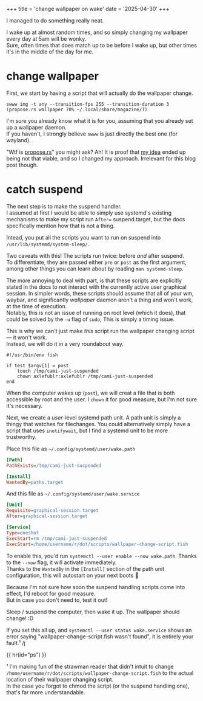 +++
title = 'change wallpaper on wake'
date = '2025-04-30'
+++

I managed to do something really neat.

I wake up at almost random times, and so simply changing my wallpaper every day at 5am will be wonky. \
Sure, often times that does match up to be before I wake up, but other times it's in the middle of the day for me.

# change wallpaper

First, we start by having a script that will actually do the wallpaper change.

```fish
swww img -t any --transition-fps 255 --transition-duration 3 (propose.rs wallpaper 70% ~/.local/share/magazine/T)
```

I'm sure you already know what it is for you, assuming that you already set up a wallpaper daemon. \
If you haven't, I strongly believe `swww` is just directly the best one (for wayland).

"Wtf is [propose.rs](https://github.com/Axlefublr/dotfiles/blob/main/scripts/propose.rs)" you might ask? Ah! It is proof that [my idea](@/randomization-sucks/index.md) ended up being not that viable, and so I changed my approach. Irrelevant for this blog post though.

# catch suspend

The next step is to make the suspend handler. \
I assumed at first I would be able to simply use systemd's existing mechanisms to make my script run `After=` suspend.target, but the docs specifically mention how that is not a thing.

Intead, you put all the scripts you want to run on suspend into `/usr/lib/systemd/system-sleep/`.

Two caveats with this! The scripts run twice: before *and* after suspend. \
To differentiate, they are passed either `pre` or `post` as the first argument, among other things you can learn about by reading `man systemd-sleep`.

The more annoying to deal with part, is that these scripts are explicitly stated in the docs to not interact with the currently active user graphical session. In simpler words, these scripts should assume that all of your wm, waybar, and significantly *wallpaper* daemon aren't a thing and won't work, at the time of execution. \
Notably, this is not an issue of running on root level (which it does), that could be solved by the `-u` flag of `sudo`; This is simply a timing issue.

This is why we can't just make *this* script run the wallpaper changing script — it won't work. \
Instead, we will do it in a very roundabout way.

```fish
#!/usr/bin/env fish

if test $argv[1] = post
    touch /tmp/cami-just-suspended
    chown axlefublr:axlefublr /tmp/cami-just-suspended
end
```

When the computer wakes up (`post`), we will creat a file that is both accessible by root and the user. I `chown` it for good measure, but I'm not sure it's necessary.

Next, we create a *user*-level systemd path unit. A path unit is simply a thingy that watches for filechanges. You could alternatively simply have a script that uses `inotifywait`, but I find a systemd unit to be more trustworthy.

Place this file as `~/.config/systemd/user/wake.path`

```ini
[Path]
PathExists=/tmp/cami-just-suspended

[Install]
WantedBy=paths.target
```

And this file as `~/.config/systemd/user/wake.service`

```ini
[Unit]
Requisite=graphical-session.target
After=graphical-session.target

[Service]
Type=oneshot
ExecStart=rm /tmp/cami-just-suspended
ExecStart=/home/username/r/dot/scripts/wallpaper-change-script.fish
```

To enable this, you'd run `systemctl --user enable --now wake.path`. Thanks to the `--now` flag, it will activate immediately. \
Thanks to the `WantedBy` in the `[Install]` section of the path unit configuration, this will autostart on your next boots 👢

Because I'm not sure how soon the suspend handling scripts come into effect, I'd reboot for good measure. \
But in case you don't need to, test it out!

Sleep / suspend the computer, then wake it up. The wallpaper should change! :D

If you set this all up, and `systemctl --user status wake.service` shows an error saying "wallpaper-change-script.fish wasn't found", it is entirely your fault.¹ /j

{{ hr(id="ps") }}

¹ I'm making fun of the strawman reader that didn't intuit to change `/home/username/r/dot/scripts/wallpaper-change-script.fish` to the actual location of their wallpaper changing script. \
In the case you forgot to chmod the script (or the suspend handling one), that's far more understandable.
